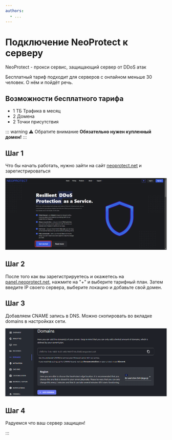 ```yaml
---
authors:
  - ...
---
```


# Подключение NeoProtect к серверу

NeoProtect - прокси сервис, защищающий сервер от DDoS атак

Бесплатный тариф подходит для серверов с онлайном меньше 30 человек. О нём и пойдёт речь.

## Возможности бесплатного тарифа

- 1 ТБ Трафика в месяц
- 2 Домена
- 2 Точки присутствия

::: warning :warning: Обратите внимание
**Обязательно нужен купленный домен!**
:::

## Шаг 1

Что бы начать работать, нужно зайти на сайт [neoprotect.net](https://neoprotect.net/) и зарегистрироваться

![Image 1](assets/neo.png)

## Шаг 2

После того как вы зарегистрируетесь и окажетесь на [panel.neoprotect.net](https://panel.neoprotect.net/), нажмите на "+" и выберите тарифный план. 
Затем введите IP своего сервера, выберите локацию и добавьте свой домен.

## Шаг 3

Добавляем CNAME запись в DNS. Можно скопировать во вкладке domains в настройках сети.

![Image 2](assets/neo2.png)

## Шаг 4

Радуемся что ваш сервер защищен!

:::
